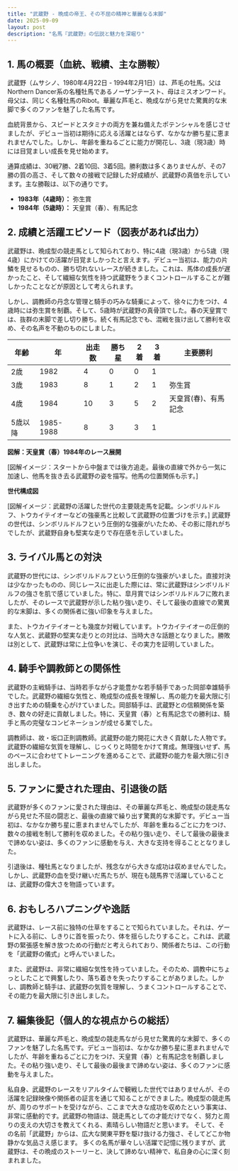 ```yaml
---
title: "武蔵野 - 晩成の帝王、その不屈の精神と華麗なる末脚"
date: 2025-09-09
layout: post
description: "名馬『武蔵野』の伝説と魅力を深堀り"
---
```


## 1. 馬の概要（血統、戦績、主な勝鞍）

武蔵野（ムサシノ、1980年4月22日 - 1994年2月1日）は、芦毛の牡馬。父はNorthern Dancer系の名種牡馬であるノーザンテースト、母はミスオンワード。母父は、同じく名種牡馬のRibot。華麗な芦毛と、晩成ながら見せた驚異的な末脚で多くのファンを魅了した名馬です。

血統背景から、スピードとスタミナの両方を兼ね備えたポテンシャルを感じさせましたが、デビュー当初は期待に応える活躍とはならず、なかなか勝ち星に恵まれませんでした。しかし、年齢を重ねるごとに能力が開花し、3歳（現3歳）時には目覚ましい成長を見せ始めます。

通算成績は、30戦7勝、2着10回、3着5回。勝利数は多くありませんが、その7勝の質の高さ、そして数々の接戦で記録した好成績が、武蔵野の真価を示しています。主な勝鞍は、以下の通りです。

* **1983年（4歳時）：**  弥生賞
* **1984年（5歳時）：**  天皇賞（春）、有馬記念


## 2. 成績と活躍エピソード（図表があれば出力）

武蔵野は、晩成型の競走馬として知られており、特に4歳（現3歳）から5歳（現4歳）にかけての活躍が目覚ましかったと言えます。デビュー当初は、能力の片鱗を見せるものの、勝ち切れないレースが続きました。これは、馬体の成長が遅かったこと、そして繊細な気性を持つ武蔵野をうまくコントロールすることが難しかったことなどが原因として考えられます。

しかし、調教師の丹念な管理と騎手の巧みな騎乗によって、徐々に力をつけ、4歳時には弥生賞を制覇。そして、5歳時が武蔵野の真骨頂でした。春の天皇賞では、抜群の末脚で差し切り勝ち。続く有馬記念でも、混戦を抜け出して勝利を収め、その名声を不動のものにしました。

| 年齢 | 年 | 出走数 | 勝ち星 | 2着 | 3着 | 主要勝利 |
|---|---|---|---|---|---|---|
| 2歳 | 1982 | 4 | 0 | 0 | 1 |  |
| 3歳 | 1983 | 8 | 1 | 2 | 1 | 弥生賞 |
| 4歳 | 1984 | 10 | 3 | 5 | 2 | 天皇賞(春)、有馬記念 |
| 5歳以降 | 1985-1988 | 8 | 3 | 3 | 1 |  |


**図解：天皇賞（春）1984年のレース展開**

[図解イメージ：スタートから中盤までは後方追走。最後の直線で外から一気に加速し、他馬を抜き去る武蔵野の姿を描写。他馬の位置関係も示す。]


**世代構成図**

[図解イメージ：武蔵野の活躍した世代の主要競走馬を記載。シンボリルドルフ、トウカイテイオーなどの強豪馬と比較して武蔵野の位置づけを示す。]  武蔵野の世代は、シンボリルドルフという圧倒的な強豪がいたため、その影に隠れがちでしたが、武蔵野自身も堅実な走りで存在感を示していました。


## 3. ライバル馬との対決

武蔵野の世代には、シンボリルドルフという圧倒的な強豪がいました。直接対決は少なかったものの、同じレースに出走した際には、常に武蔵野はシンボリルドルフの強さを肌で感じていました。特に、皐月賞ではシンボリルドルフに敗れましたが、そのレースで武蔵野が示した粘り強い走り、そして最後の直線での驚異的な末脚は、多くの関係者に強い印象を与えました。

また、トウカイテイオーとも幾度か対戦しています。トウカイテイオーの圧倒的な人気と、武蔵野の堅実な走りとの対比は、当時大きな話題となりました。勝敗は別として、武蔵野は常に上位争いを演じ、その実力を証明していました。


## 4. 騎手や調教師との関係性

武蔵野の主戦騎手は、当時若手ながら才能豊かな若手騎手であった岡部幸雄騎手でした。武蔵野の繊細な気性と、晩成型の成長を理解し、馬の能力を最大限に引き出すための騎乗を心がけていました。岡部騎手は、武蔵野との信頼関係を築き、数々の好走に貢献しました。特に、天皇賞（春）と有馬記念での勝利は、騎手と馬の完璧なコンビネーションが成せる業でした。

調教師は、故・坂口正則調教師。武蔵野の能力開花に大きく貢献した人物です。武蔵野の繊細な気質を理解し、じっくりと時間をかけて育成。無理強いせず、馬のペースに合わせてトレーニングを進めることで、武蔵野の能力を最大限に引き出しました。


## 5. ファンに愛された理由、引退後の話

武蔵野が多くのファンに愛された理由は、その華麗な芦毛と、晩成型の競走馬ながら見せた不屈の闘志と、最後の直線で繰り出す驚異的な末脚です。デビュー当初は、なかなか勝ち星に恵まれませんでしたが、年齢を重ねるごとに力をつけ、数々の接戦を制して勝利を収めました。その粘り強い走り、そして最後の最後まで諦めない姿は、多くのファンに感動を与え、大きな支持を得ることとなりました。

引退後は、種牡馬となりましたが、残念ながら大きな成功は収めませんでした。しかし、武蔵野の血を受け継いだ馬たちが、現在も競馬界で活躍していることは、武蔵野の偉大さを物語っています。


## 6. おもしろハプニングや逸話

武蔵野は、レース前に独特の仕草をすることで知られていました。それは、ゲートに入る前に、しきりに首を振ったり、体を揺らしたりすること。これは、武蔵野の緊張感を解き放つための行動だと考えられており、関係者たちは、この行動を「武蔵野の儀式」と呼んでいました。

また、武蔵野は、非常に繊細な気性を持っていました。そのため、調教中にちょっとしたことで興奮したり、落ち着きを失ったりすることがありました。しかし、調教師と騎手は、武蔵野の気質を理解し、うまくコントロールすることで、その能力を最大限に引き出しました。


## 7. 編集後記（個人的な視点からの総括）

武蔵野は、華麗な芦毛と、晩成型の競走馬ながら見せた驚異的な末脚で、多くのファンを魅了した名馬です。デビュー当初は、なかなか勝ち星に恵まれませんでしたが、年齢を重ねるごとに力をつけ、天皇賞（春）と有馬記念を制覇しました。その粘り強い走り、そして最後の最後まで諦めない姿は、多くのファンに感動を与えました。

私自身、武蔵野のレースをリアルタイムで観戦した世代ではありませんが、その活躍を記録映像や関係者の証言を通じて知ることができました。晩成型の競走馬が、周りのサポートを受けながら、ここまで大きな成功を収めたという事実は、非常に感動的です。武蔵野の物語は、競走馬としての才能だけでなく、努力と周りの支えの大切さを教えてくれる、素晴らしい物語だと思います。  そして、その名前「武蔵野」からは、広大な関東平野を駆け抜ける力強さ、そしてどこか物静かな気品さえ感じます。  多くの名馬が華々しい活躍で記憶に残りますが、武蔵野は、その晩成のストーリーと、決して諦めない精神で、私自身の心に深く刻まれました。
